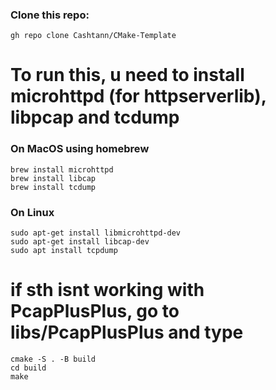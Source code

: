 ### Clone this repo:

``` gh repo clone Cashtann/CMake-Template ```

# To run this, u need to install microhttpd (for httpserverlib), libpcap and tcdump
### On MacOS using homebrew
``` 
brew install microhttpd
brew install libcap
brew install tcdump
```
### On Linux
``` 
sudo apt-get install libmicrohttpd-dev
sudo apt-get install libcap-dev
sudo apt install tcpdump 
```

# if sth isnt working with PcapPlusPlus, go to libs/PcapPlusPlus and type
``` 
cmake -S . -B build
cd build
make
```



